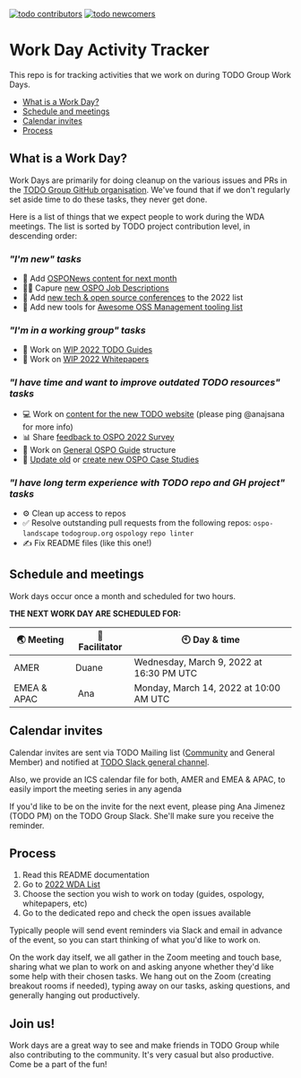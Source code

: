 [![todo contributors](https://img.shields.io/badge/TODO-Contributors-%23ecf87f)](https://github.com/todogroup)
[![todo newcomers](https://img.shields.io/badge/TODO-Newcomers-%23adb6ff)](https://todogroup.org/community/)
# Work Day Activity Tracker

This repo is for tracking activities that we work on during TODO Group Work Days.

- [What is a Work Day?](#what-is-a-work-day)
- [Schedule and meetings](#schedule-and-meetings)
- [Calendar invites](#calendar-invites)
- [Process](#process)

## What is a Work Day?

Work Days are primarily for doing cleanup on the various issues and PRs in the [TODO Group GitHub organisation](https://github.com/todogroup). We've found that if we don't regularly set aside time to do these tasks, they never get done.

Here is a list of things that we expect people to work during the WDA meetings. The list is sorted by TODO project contribution level, in descending order:

### *"I'm new" tasks*

* 📩 Add [OSPONews content for next month](https://github.com/todogroup/ospology/tree/main/newsletter#how-to-contribute-to-osponews)
* 🧑‍💻 Capure [new OSPO Job Descriptions](https://landscape.todogroup.org/guide#ospo-career-path)
* 📌 Add [new tech & open source conferences](https://github.com/todogroup/presentations/blob/main/2022-tech-events.md) to the 2022 list
* 🔭 Add new tools for [Awesome OSS Management tooling list](https://github.com/todogroup/awesome-ospo#awesome-oss-management-)

### *"I'm in a working group" tasks*

* 📝 Work on [WIP 2022 TODO Guides](https://github.com/todogroup/todogroup.org/issues?q=is%3Aissue+is%3Aopen+label%3Aguide)
* 📘 Work on [WIP 2022 Whitepapers](https://github.com/todogroup/outbound-oss)

### *"I have time and want to improve outdated TODO resources" tasks*

* 💻 Work on [content for the new TODO website](https://github.com/todogroup/todogroup.org/issues/210) (please ping @anajsana for more info)
* 📊 Share [feedback to OSPO 2022 Survey](https://github.com/todogroup/osposurvey/tree/master/2022#welcome-to-ospo-survey-2022-planning)
* 📖 Work on [General OSPO Guide](https://landscape.todogroup.org/guide) structure
* 🧩 [Update old](https://landscape.todogroup.org/guide#ospos-in-practice) or [create new OSPO Case Studies](https://github.com/todogroup/todogroup.org/issues?q=is%3Aissue+is%3Aopen+label%3A%22use+case%22)

### *"I have long term experience with TODO repo and GH project" tasks*
* ⚙️ Clean up access to repos
* ✅ Resolve outstanding pull requests from the following repos: `ospo-landscape` `todogroup.org` `ospology` `repo linter`
* ✍️ Fix README files (like this one!)

## Schedule and meetings

Work days occur once a month and scheduled for two hours.

**THE NEXT WORK DAY ARE SCHEDULED FOR:** 

| 🌏 Meeting | 💬 Facilitator | 🕙 Day & time | 
| --- | --- | --- |
| AMER | Duane | Wednesday, March 9, 2022 at 16:30 PM UTC |
| EMEA & APAC | Ana| Monday, March 14, 2022 at 10:00 AM UTC|


## Calendar invites

Calendar invites are sent via TODO Mailing list ([Community](https://docs.google.com/forms/d/e/1FAIpQLSeU0YGM_IJ6gY8E5IIiwXKD_FZi3kAVc4E9_-3dtTDyKMSjdA/viewform) and General Member) and notified at [TODO Slack general channel](https://slack.todogroup.org/).

Also, we provide an ICS calendar file  for both, AMER and EMEA & APAC, to easily import the meeting series in any agenda

If you'd like to be on the invite for the next event, please ping Ana Jimenez (TODO PM) on the TODO Group Slack. She'll make sure you receive the reminder.

## Process

1) Read this README documentation
2) Go to [2022 WDA List](https://github.com/todogroup/work-day-activities/issues?q=is%3Aissue+is%3Aopen+label%3A2022)
3) Choose the section you wish to work on today (guides, ospology, whitepapers, etc)
4) Go to the dedicated repo and check the open issues available

Typically people will send event reminders via Slack and email in advance of the event, so you can start thinking of what you'd like to work on.

On the work day itself, we all gather in the Zoom meeting and touch base, sharing what we plan to work on and asking anyone whether they'd like some help with their chosen tasks. We hang out on the Zoom (creating breakout rooms if needed), typing away on our tasks, asking questions, and generally hanging out productively.

## Join us!

Work days are a great way to see and make friends in TODO Group while also contributing to the community. It's very casual but also productive. Come be a part of the fun!
